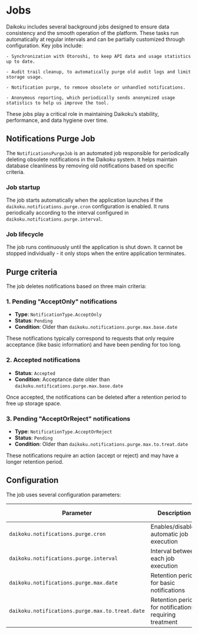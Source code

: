 # Jobs

Daikoku includes several background jobs designed to ensure data consistency and the smooth operation of the platform. These tasks run automatically at regular intervals and can be partially customized through configuration. Key jobs include:

    - Synchronization with Otoroshi, to keep API data and usage statistics up to date.

    - Audit trail cleanup, to automatically purge old audit logs and limit storage usage.

    - Notification purge, to remove obsolete or unhandled notifications.

    - Anonymous reporting, which periodically sends anonymized usage statistics to help us improve the tool.

These jobs play a critical role in maintaining Daikoku’s stability, performance, and data hygiene over time.

## Notifications Purge Job

The `NotificationsPurgeJob` is an automated job responsible for periodically deleting obsolete notifications in the Daikoku system. It helps maintain database cleanliness by removing old notifications based on specific criteria.


### Job startup

The job starts automatically when the application launches if the `daikoku.notifications.purge.cron` configuration is enabled. It runs periodically according to the interval configured in `daikoku.notifications.purge.interval`.


### Job lifecycle

The job runs continuously until the application is shut down. It cannot be stopped individually - it only stops when the entire application terminates.

## Purge criteria

The job deletes notifications based on three main criteria:

### 1. Pending "AcceptOnly" notifications
- **Type**: `NotificationType.AcceptOnly`
- **Status**: `Pending`
- **Condition**: Older than `daikoku.notifications.purge.max.base.date`

These notifications typically correspond to requests that only require acceptance (like basic information) and have been pending for too long.

### 2. Accepted notifications
- **Status**: `Accepted`
- **Condition**: Acceptance date older than `daikoku.notifications.purge.max.base.date`

Once accepted, the notifications can be deleted after a retention period to free up storage space.

### 3. Pending "AcceptOrReject" notifications
- **Type**: `NotificationType.AcceptOrReject`
- **Status**: `Pending`
- **Condition**: Older than `daikoku.notifications.purge.max.to.treat.date`

These notifications require an action (accept or reject) and may have a longer retention period.

## Configuration

The job uses several configuration parameters:

| Parameter                                       | Description                                            | Default Value |
| ----------------------------------------------- | ------------------------------------------------------ | ------------- |
| `daikoku.notifications.purge.cron`              | Enables/disables automatic job execution               | `true`        |
| `daikoku.notifications.purge.interval`          | Interval between each job execution                    | `1 hours`     |
| `daikoku.notifications.purge.max.date`          | Retention period for basic notifications               | `30 days`     |
| `daikoku.notifications.purge.max.to.treat.date` | Retention period for notifications requiring treatment | `180 days`    |
